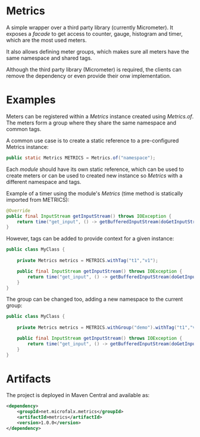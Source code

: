 # Metrics

A simple wrapper over a third party library (currently Micrometer). It exposes a _facade_ to get access to counter, gauge, histogram and timer, which are the most used meters.

It also allows defining meter groups, which makes sure all meters have the same namespace and shared tags.

Although the third party library (Micrometer) is required, the clients can remove the dependency or even provide their onw implementation. 

# Examples

Meters can be registered within a _Metrics_ instance created using _Metrics.of_. The meters form a group where they share the same namespace and common tags.

A common use case is to create a static reference to a pre-configured Metrics instance:

```java
public static Metrics METRICS = Metrics.of("namespace");
```

Each _module_ should have its own static reference, which can be used to create meters or can be used to created new instance so _Metrics_ with a different namespace and tags.

Example of a timer using the module's _Metrics_ (time method is statically imported from METRICS):
```java
@Override
public final InputStream getInputStream() throws IOException {
    return time("get_input", () -> getBufferedInputStream(doGetInputStream()));
}
```

However, tags can be added to provide context for a given instance:
```java
public class MyClass {
    
    private Metrics metrics = METRICS.withTag("t1","v1");

    public final InputStream getInputStream() throws IOException {
        return time("get_input", () -> getBufferedInputStream(doGetInputStream()));
    }
}
```

The group can be changed too, adding a new namespace to the current group:

```java
public class MyClass {
    
    private Metrics metrics = METRICS.withGroup("demo").withTag("t1","v1");

    public final InputStream getInputStream() throws IOException {
        return time("get_input", () -> getBufferedInputStream(doGetInputStream()));
    }
}
```

# Artifacts

The project is deployed in Maven Central and available as:

```xml
<dependency>
    <groupId>net.microfalx.metrics</groupId>
    <artifactId>metrics</artifactId>
    <version>1.0.0</version>
</dependency>
```